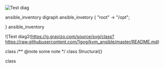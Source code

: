 ![Test diag](https://g.gravizo.com/source/ansible_inventory?https://raw.githubusercontent.com/1gog/kvm_ansible/master/README.md)
<detail>
<summary></summary>
ansible_inventory
digraph ansible_invetory {
    "root" -> "/opt";
    
}
ansible_inventory
</detail>


![Test diag2(https://g.gravizo.com/source/svg/class?https://raw.githubusercontent.com/1gog/kvm_ansible/master/README.md)
<detail>
<summary></summary>
class
/**
@note  some note
*/
class Structural{}

class
</detail>
